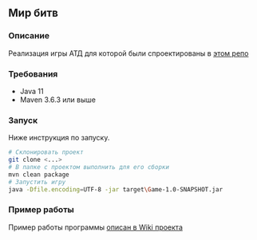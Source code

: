 ## Мир битв
### Описание
Реализация игры АТД для которой были спроектированы
в [этом репо](https://github.com/FedorSabeshkin/OOP)

### Требования
- Java 11
- Maven 3.6.3 или выше


### Запуск
Ниже инструкция по запуску. 
```bash
# Склонировать проект
git clone <...>
# В папке с проектом выполнить для его сборки
mvn clean package
# Запустить игру
java -Dfile.encoding=UTF-8 -jar target\Game-1.0-SNAPSHOT.jar
```

### Пример работы
Пример работы программы [описан в Wiki проекта](https://github.com/FedorSabeshkin/Game/wiki/%D0%9F%D1%80%D0%B8%D0%BC%D0%B5%D1%80-%D1%80%D0%B0%D0%B1%D0%BE%D1%82%D1%8B-%D0%BF%D1%80%D0%BE%D0%B3%D1%80%D0%B0%D0%BC%D0%BC%D1%8B)

